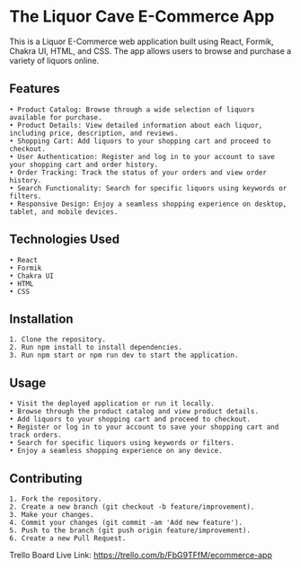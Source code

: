 # The Liquor Cave E-Commerce App

This is a Liquor E-Commerce web application built using React, Formik, Chakra UI, HTML, and CSS. The app allows users to browse and purchase a variety of liquors online.

## Features 
    • Product Catalog: Browse through a wide selection of liquors available for purchase. 
    • Product Details: View detailed information about each liquor, including price, description, and reviews. 
    • Shopping Cart: Add liquors to your shopping cart and proceed to checkout. 
    • User Authentication: Register and log in to your account to save your shopping cart and order history. 
    • Order Tracking: Track the status of your orders and view order history.
    • Search Functionality: Search for specific liquors using keywords or filters.
    • Responsive Design: Enjoy a seamless shopping experience on desktop, tablet, and mobile devices.

## Technologies Used 
    • React 
    • Formik 
    • Chakra UI 
    • HTML 
    • CSS 

## Installation 
    1. Clone the repository. 
    2. Run npm install to install dependencies. 
    3. Run npm start or npm run dev to start the application.

## Usage 
    • Visit the deployed application or run it locally. 
    • Browse through the product catalog and view product details. 
    • Add liquors to your shopping cart and proceed to checkout. 
    • Register or log in to your account to save your shopping cart and track orders. 
    • Search for specific liquors using keywords or filters. 
    • Enjoy a seamless shopping experience on any device.
    
## Contributing 
    1. Fork the repository. 
    2. Create a new branch (git checkout -b feature/improvement). 
    3. Make your changes. 
    4. Commit your changes (git commit -am 'Add new feature').
    5. Push to the branch (git push origin feature/improvement). 
    6. Create a new Pull Request.


Trello Board Live Link: https://trello.com/b/FbG9TFfM/ecommerce-app